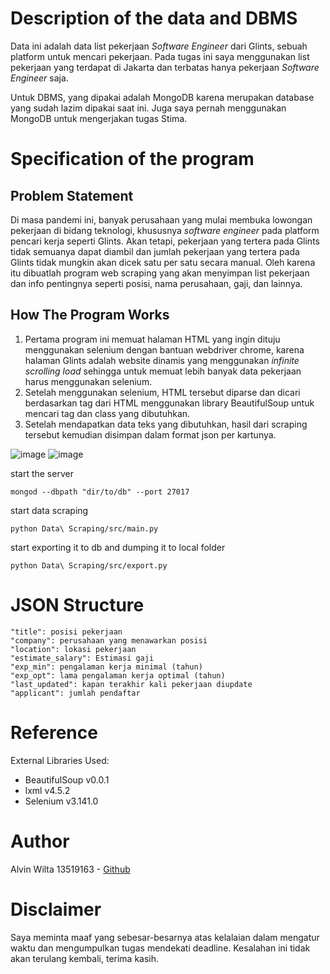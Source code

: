 # Description of the data and DBMS

Data ini adalah data list pekerjaan _Software Engineer_ dari Glints, sebuah platform untuk mencari pekerjaan. Pada tugas ini saya menggunakan list pekerjaan yang terdapat di Jakarta dan terbatas hanya pekerjaan _Software Engineer_ saja.

Untuk DBMS, yang dipakai adalah MongoDB karena merupakan database yang sudah lazim dipakai saat ini. Juga saya pernah menggunakan MongoDB untuk mengerjakan tugas Stima.

# Specification of the program

## Problem Statement

Di masa pandemi ini, banyak perusahaan yang mulai membuka lowongan pekerjaan di bidang teknologi, khususnya _software engineer_ pada platform pencari kerja seperti Glints. Akan tetapi, pekerjaan yang tertera pada Glints tidak semuanya dapat diambil dan jumlah pekerjaan yang tertera pada Glints tidak mungkin akan dicek satu per satu secara manual. Oleh karena itu dibuatlah program web scraping yang akan menyimpan list pekerjaan dan info pentingnya seperti posisi, nama perusahaan, gaji, dan lainnya.

## How The Program Works

1. Pertama program ini memuat halaman HTML yang ingin dituju menggunakan selenium dengan bantuan webdriver chrome, karena halaman Glints adalah website dinamis yang menggunakan _infinite scrolling load_ sehingga untuk memuat lebih banyak data pekerjaan harus menggunakan selenium.
2. Setelah menggunakan selenium, HTML tersebut diparse dan dicari berdasarkan tag dari HTML menggunakan library BeautifulSoup untuk mencari tag dan class yang dibutuhkan.
3. Setelah mendapatkan data teks yang dibutuhkan, hasil dari scraping tersebut kemudian disimpan dalam format json per kartunya.

![image](https://github.com/alvinwilta/Seleksi-2021-Tugas-1/tree/main/Data%20Scraping/screenshot/glints.PNG)
![image](https://github.com/alvinwilta/Seleksi-2021-Tugas-1/tree/main/Data%20Scraping/screenshot/python.PNG)

start the server

```
mongod --dbpath "dir/to/db" --port 27017
```

start data scraping

```
python Data\ Scraping/src/main.py
```

start exporting it to db and dumping it to local folder

```
python Data\ Scraping/src/export.py
```

# JSON Structure

```
"title": posisi pekerjaan
"company": perusahaan yang menawarkan posisi
"location": lokasi pekerjaan
"estimate_salary": Estimasi gaji
"exp_min": pengalaman kerja minimal (tahun)
"exp_opt": lama pengalaman kerja optimal (tahun)
"last_updated": kapan terakhir kali pekerjaan diupdate
"applicant": jumlah pendaftar
```

# Reference

External Libraries Used:

- BeautifulSoup v0.0.1
- lxml v4.5.2
- Selenium v3.141.0

# Author

Alvin Wilta 13519163 - [Github](https://github.com/alvinwilta)

# Disclaimer

Saya meminta maaf yang sebesar-besarnya atas kelalaian dalam mengatur waktu dan mengumpulkan tugas mendekati deadline. Kesalahan ini tidak akan terulang kembali, terima kasih.
